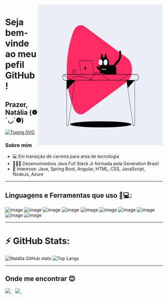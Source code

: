 <img align="right" width="400" height="450" src="https://github.com/sabinonatalia/sabinonatalia/blob/main/image_processing20200401-31608-jtqgjr.gif">

# Seja bem-vinde ao meu pefil GitHub!

## Prazer, Natália (❁´◡`❁)
[![Typing SVG](https://readme-typing-svg.herokuapp.com?font=open+sans&color=DE21AA&center=falso&vCenter=falso&lines=Desenvolvedora+Full+Stack+Jr;Focando+os+estudos+em+Java+e+Angular;Cursando+Ci%C3%AAncias+Humanas+pela+UFABC)](https://git.io/typing-svg)

### Sobre mim
- 💻 Em transição de carreira para área de tecnologia 
- 👩🏿‍💻 Desenvolvedora Java Full Stack Jr formada pela Generation Brasil 
- 🎯 Interesse: Java, Spring Boot, Angular, HTML, CSS, JavaScript, NodeJs, Azure

__________________________________________________________________________________________________________________________________________
## Linguagens e Ferramentas que uso 🚀💻:


![image](https://img.shields.io/badge/Java-ED8B00?style=for-the-badge&logo=java&logoColor=white)
![image](https://img.shields.io/badge/MySQL-00000F?style=for-the-badge&logo=mysql&logoColor=white)
![image](https://img.shields.io/badge/Eclipse-2C2255?style=for-the-badge&logo=eclipse&logoColor=white)
![image](https://img.shields.io/badge/Visual_Studio_Code-0078D4?style=for-the-badge&logo=visual%20studio%20code&logoColor=white)
![image](https://img.shields.io/badge/HTML5-E34F26?style=for-the-badge&logo=html5&logoColor=white)
![image](https://img.shields.io/badge/css3-%231572B6.svg?style=for-the-badge&logo=css3&logoColor=white)
![image](https://img.shields.io/badge/Angular-DD0031?style=for-the-badge&logo=angular&logoColor=white)
![image](https://img.shields.io/badge/JavaScript-323330?style=for-the-badge&logo=javascript&logoColor=F7DF1E)
![image](https://img.shields.io/badge/Node.js-339933?style=for-the-badge&logo=nodedotjs&logoColor=white)
![image](https://img.shields.io/badge/Spring_Boot-F2F4F9?style=for-the-badge&logo=spring-boot)

__________________________________________________________________________________________________________________________________________
# ⚡ GitHub Stats:
<p align >

![Natália GitHub stats](https://github-readme-stats.vercel.app/api?username=sabinonatalia&show_icons=true&theme=highcontrast)
![Top Langs](https://github-readme-stats.vercel.app/api/top-langs/?username=sabinonatalia&show_icons=true&theme=highcontrast)

__________________________________________________________________________________________________________________________________________
## Onde me encontrar 😊
<p align>

  <a href="https://www.linkedin.com/in/natalia-sabino/">
    <img src="https://img.shields.io/badge/LinkedIn-0077B5?style=for-the-badge&logo=linkedin&logoColor=white"/>
  </a>&nbsp;&nbsp;
    <a href="mailto:na.ssilva@outlook.com">
   <img src="https://img.shields.io/badge/Microsoft_Outlook-0078D4?style=for-the-badge&logo=microsoft-outlook&logoColor=white">    
  </a>&nbsp;&nbsp;
  

